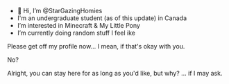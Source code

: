 - 👋 Hi, I’m @StarGazingHomies
- I'm an undergraduate student (as of this update) in Canada
- I’m interested in Minecraft & My Little Pony
- I’m currently doing random stuff I feel ike

Please get off my profile now... I mean, if that's okay with you.

No?

Alright, you can stay here for as long as you'd like, but why? ... if I may ask.

<!---
StarGazingHomies/StarGazingHomies is a ✨ special ✨ repository because its `README.md` (this file) appears on your GitHub profile.
You can click the Preview link to take a look at your changes.
--->
